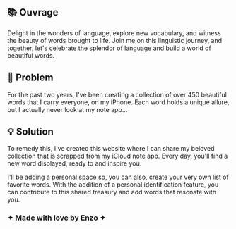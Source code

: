 
## 📚 Ouvrage
Delight in the wonders of language, explore new vocabulary, and witness the beauty of words brought to life. Join me on this linguistic journey, and together, let's celebrate the splendor of language and build a world of beautiful words.

## 🔨 Problem
For the past two years, I've been creating a collection of over 450 beautiful words that I carry everyone, on my iPhone. Each word holds a unique allure, but I actually never look at my note app...

## 💡 Solution 
To remedy this, I've created this website where I can share my beloved collection that is scrapped from my iCloud note app. Every day, you'll find a new word displayed, ready to and inspire you.

I'll be adding a personal space so, you can also, create your very own list of favorite words. With the addition of a personal identification feature, you can contribute to this shared treasury and add words that resonate with you.

### ✦ Made with love by Enzo ✦
